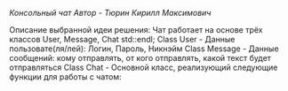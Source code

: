 *Консольный чат*
*Автор - Тюрин Кирилл Максимович*

Описание выбранной идеи решения: Чат работает на основе трёх классов User, Message, Chat std::endl;
Class User - Данные пользовате(ля/лей): Логин, Пароль, Никнэйм
Class Message - Данные сообщений: кому отправлять, от кого отправлять, какой текст будет отправляться
Class Chat - Основной класс, реализующий следующие функции для работы с чатом:


